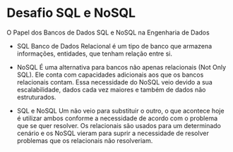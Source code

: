 # Desafio SQL e NoSQL

O Papel dos Bancos de Dados SQL e NoSQL na Engenharia de Dados

- SQL Banco de Dados Relacional é um tipo de banco que armazena informações, entidades, que tenham relação entre si.

- NoSQL É uma alternativa para bancos não apenas relacionais (Not Only SQL). Ele conta com capacidades adicionais aos que os bancos relacionais contam. Essa necessidade do NoSQL veio devido a sua escalabilidade, dados cada vez maiores e também de dados não estruturados.

- SQL e NoSQL Um não veio para substituir o outro, o que acontece hoje é utilizar ambos conforme a necessidade de acordo com o problema que se quer resolver. Os relacionais são usados para um determinado cenário e os NoSQL vieram para suprir a necessidade de resolver problemas que os relacionais não resolveriam.
